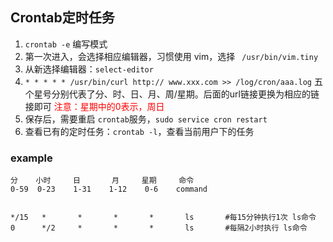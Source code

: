 ##  Crontab定时任务

1. `crontab -e` 编写模式 
2. 第一次进入，会选择相应编辑器，习惯使用 vim，选择 ` /usr/bin/vim.tiny`
3. 从新选择编辑器：`select-editor`
4. `* * * * * /usr/bin/curl http:// www.xxx.com >> /log/cron/aaa.log`
	五个星号分别代表了分、时、日、月、周/星期。后面的url链接更换为相应的链接即可
	<font color=red>注意：星期中的0表示，周日</font>
5. 保存后，需要重启 `crontab`服务，`sudo service cron restart`
6. 查看已有的定时任务：`crontab -l`，查看当前用户下的任务


### example

```
分	 小时 	日 		月 	  星期	 命令
0-59  0-23	  1-31 	  1-12    0-6	 command


*/15   *	   *       *       *       ls  		#每15分钟执行1次 ls命令
0	   */2     *	   * 	   *       ls		#每隔2小时执行 ls命令
```

